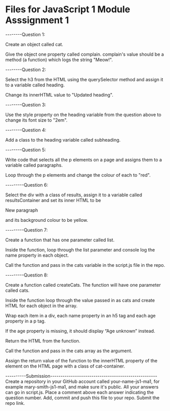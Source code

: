 # Files for JavaScript 1 Module Asssignment 1

--------Question 1:

Create an object called cat.

Give the object one property called complain. complain's value should be a method (a function) which logs the string "Meow!".

--------Question 2:

Select the h3 from the HTML using the querySelector method and assign it to a variable called heading.

Change its innerHTML value to "Updated heading".

--------Question 3:

Use the style property on the heading variable from the question above to change its font size to "2em".

--------Question 4:

Add a class to the heading variable called subheading.

--------Question 5:

Write code that selects all the p elements on a page and assigns them to a variable called paragraphs.

Loop through the p elements and change the colour of each to "red".

---------Question 6:

Select the div with a class of results, assign it to a variable called resultsContainer and set its inner HTML to be <p>New paragraph</p> and its background colour to be yellow.

---------Question 7:

Create a function that has one parameter called list.

Inside the function, loop through the list parameter and console log the name property in each object.

Call the function and pass in the cats variable in the script.js file in the repo.

---------Question 8:

Create a function called createCats. The function will have one parameter called cats.

Inside the function loop through the value passed in as cats and create HTML for each object in the array.

Wrap each item in a div, each name property in an h5 tag and each age property in a p tag.

If the age property is missing, it should display “Age unknown” instead.

Return the HTML from the function.

Call the function and pass in the cats array as the argument.

Assign the return value of the function to the innerHTML property of the element on the HTML page with a class of cat-container.


----------Submission----------------------------------------------------
Create a repository in your GitHub account called your-name-js1-ma1, for example mary-smith-js1-ma1, and make sure it's public.
All your answers can go in script.js.
Place a comment above each answer indicating the question number.
Add, commit and push this file to your repo.
Submit the repo link.